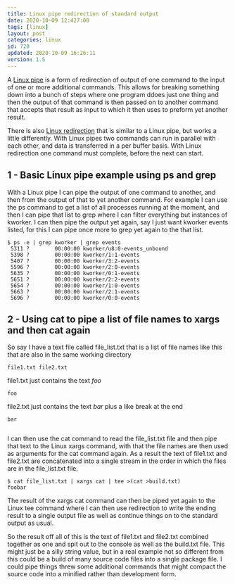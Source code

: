 ```yaml
---
title: Linux pipe redirection of standard output
date: 2020-10-09 12:427:00
tags: [linux]
layout: post
categories: linux
id: 720
updated: 2020-10-09 16:26:11
version: 1.5
---
```


A [Linux pipe](http://www.linfo.org/pipe.html) is a form of redirection of output of one command to the input of one or more additional commands. This allows for breaking something down into a bunch of steps where one program ddoes just one thing and then the output of that command is then passed on to another command that accepts that result as input to which it then uses to preform yet another result.

There is also [Linux redirection](/2020/10/02/linux-redirection/) that is similar to a Linux pipe, but works a little differently. With Linux pipes two commands can run in parallel with each other, and data is transferred in a per buffer basis. With Linux redirection one command must complete, before the next can start.


<!-- more -->

## 1 - Basic Linux pipe example using ps and grep

With a Linux pipe I can pipe the output of one command to another, and then from the output of that to yet another command. For example I can use the ps command to get a list of all processes running at the moment, and then I can pipe that list to grep where I can filter everything but instances of kworker. I can then pipe the output yet again, say I just want kworker events listed, for this I can pipe once more to grep yet again to the that list.

```
$ ps -e | grep kworker | grep events
 5311 ?        00:00:00 kworker/u8:0-events_unbound
 5398 ?        00:00:00 kworker/1:1-events
 5407 ?        00:00:00 kworker/3:2-events
 5596 ?        00:00:00 kworker/2:0-events
 5635 ?        00:00:00 kworker/0:1-events
 5651 ?        00:00:00 kworker/2:2-events
 5654 ?        00:00:00 kworker/1:0-events
 5663 ?        00:00:00 kworker/2:1-events
 5696 ?        00:00:00 kworker/0:0-events
```

## 2 - Using cat to pipe a list of file names to xargs and then cat again

So say I have a text file called file\_list.txt that is a list of file names like this that are also in the same working directory

```
file1.txt file2.txt
```

file1.txt just contains the text _foo_

```
foo
```

file2.txt just contains the text _bar_ plus a like break at the end

```
bar
 
```

I can then use the cat command to read the file_list.txt file and then pipe that text to the Linux xargs command, with that the file names are then used as arguments for the cat command again. As a result the text of file1.txt and file2.txt are concatenated into a single stream in the order in which the files are in the file\_list.txt file. 

```
$ cat file_list.txt | xargs cat | tee >(cat >build.txt)
foobar
```

The result of the xargs cat command can then be piped yet again to the Linux tee command where I can then use redirection to write the ending result to a single output file as well as continue things on to the standard output as usual.

So the result off all of this is the text of file1.txt and file2.txt combined together as one and spit out to the console as well as the build.txt file. This might just be a silly string value, but in a real example not so different from this could be a build of many source code files into a single package file. I could pipe things threw some additional commands that might compact the source code into a minified rather than development form.
